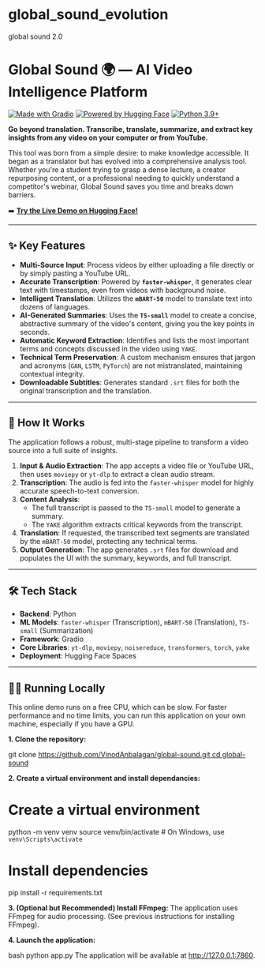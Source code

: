 # global_sound_evolution
global sound 2.0
# Global Sound 🌍 — AI Video Intelligence Platform

[![Made with Gradio](https://img.shields.io/badge/Made%20with-Gradio-orange)](https://gradio.app/)
[![Powered by Hugging Face](https://img.shields.io/badge/🤗-Powered%20by%20Hugging%20Face-yellow.svg)](https://huggingface.co/)
[![Python 3.9+](https://img.shields.io/badge/python-3.9+-blue.svg)](https://www.python.org/downloads/release/python-390/)

**Go beyond translation. Transcribe, translate, summarize, and extract key insights from any video on your computer or from YouTube.**

This tool was born from a simple desire: to make knowledge accessible. It began as a translator but has evolved into a comprehensive analysis tool. Whether you're a student trying to grasp a dense lecture, a creator repurposing content, or a professional needing to quickly understand a competitor's webinar, Global Sound saves you time and breaks down barriers.

➡️ **[Try the Live Demo on Hugging Face!](https://huggingface.co/spaces/vinod-anbalagan/Global_Sound_Evolution)** 

---

## ✨ Key Features

-   **Multi-Source Input**: Process videos by either uploading a file directly or by simply pasting a YouTube URL.
-   **Accurate Transcription**: Powered by **`faster-whisper`**, it generates clear text with timestamps, even from videos with background noise.
-   **Intelligent Translation**: Utilizes the **`mBART-50`** model to translate text into dozens of languages.
-   **AI-Generated Summaries**: Uses the **`T5-small`** model to create a concise, abstractive summary of the video's content, giving you the key points in seconds.
-   **Automatic Keyword Extraction**: Identifies and lists the most important terms and concepts discussed in the video using `YAKE`.
-   **Technical Term Preservation**: A custom mechanism ensures that jargon and acronyms (`GAN`, `LSTM`, `PyTorch`) are not mistranslated, maintaining contextual integrity.
-   **Downloadable Subtitles**: Generates standard `.srt` files for both the original transcription and the translation.

---

## 🚀 How It Works

The application follows a robust, multi-stage pipeline to transform a video source into a full suite of insights.

1.  **Input & Audio Extraction**: The app accepts a video file or YouTube URL, then uses `moviepy` or `yt-dlp` to extract a clean audio stream.
2.  **Transcription**: The audio is fed into the `faster-whisper` model for highly accurate speech-to-text conversion.
3.  **Content Analysis**:
    -   The full transcript is passed to the `T5-small` model to generate a summary.
    -   The `YAKE` algorithm extracts critical keywords from the transcript.
4.  **Translation**: If requested, the transcribed text segments are translated by the `mBART-50` model, protecting any technical terms.
5.  **Output Generation**: The app generates `.srt` files for download and populates the UI with the summary, keywords, and full transcript.

---

## 🛠️ Tech Stack

-   **Backend**: Python
-   **ML Models**: `faster-whisper` (Transcription), `mBART-50` (Translation), `T5-small` (Summarization)
-   **Framework**: Gradio
-   **Core Libraries**: `yt-dlp`, `moviepy`, `noisereduce`, `transformers`, `torch`, `yake`
-   **Deployment**: Hugging Face Spaces

---

## 🏃‍♀️ Running Locally

This online demo runs on a free CPU, which can be slow. For faster performance and no time limits, you can run this application on your own machine, especially if you have a GPU.

**1. Clone the repository:**

git clone [https://github.com/VinodAnbalagan/global-sound.git
cd global-sound](https://github.com/VinodAnbalagan/global_sound_evolution)

**2. Create a virtual environment and install dependancies:**
# Create a virtual environment
python -m venv venv
source venv/bin/activate  # On Windows, use `venv\Scripts\activate`

# Install dependencies
pip install -r requirements.txt

**3. (Optional but Recommended) Install FFmpeg:**
The application uses FFmpeg for audio processing. (See previous instructions for installing FFmpeg).

**4. Launch the application:**

bash
python app.py
The application will be available at http://127.0.0.1:7860.

